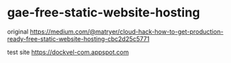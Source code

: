 # gae-free-static-website-hosting

original https://medium.com/@matryer/cloud-hack-how-to-get-production-ready-free-static-website-hosting-cbc2d25c5771


test site  https://dockvel-com.appspot.com
